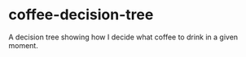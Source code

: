 # coffee-decision-tree
A decision tree showing how I decide what coffee to drink in a given moment.
